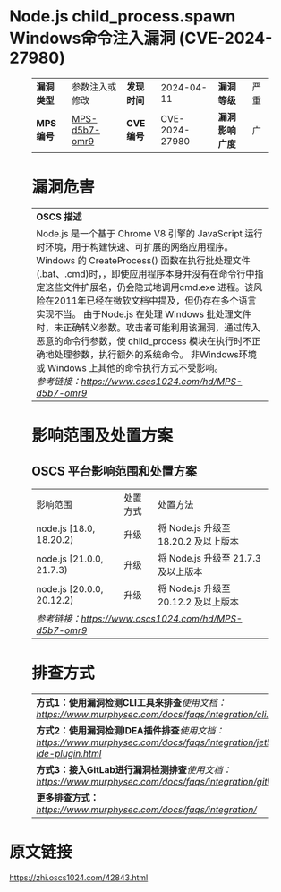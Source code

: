 # Node.js child_process.spawn Windows命令注入漏洞 (CVE-2024-27980)
<figure class="wp-block-table">
    <table>
        <tbody>
        <tr>
            <td><strong>漏洞类型</strong></td>
            <td>参数注入或修改</td>
            <td><strong>发现时间</strong></td>
            <td>2024-04-11</td>
            <td><strong>漏洞等级</strong></td>
            <td>严重</td>
        </tr>
        <tr>
            <td><strong>MPS编号</strong></td>
            <td><a href="https://www.oscs1024.com/hd/MPS-d5b7-omr9">MPS-d5b7-omr9</a></td>
            <td><strong>CVE编号</strong></td>
            <td>CVE-2024-27980</td>
            <td><strong>漏洞影响广度</strong></td>
            <td>广</td>
        </tr>
        </tbody>
    </table>
</figure>


<figure class="wp-block-table">
    <h1 class="wp-block-heading">漏洞危害</h1>
    <table>
        <tbody>
        <tr>
            <td><strong>OSCS 描述</strong></td>
        </tr>
        <tr>
            <td>Node.js 是一个基于 Chrome V8 引擎的 JavaScript 运行时环境，用于构建快速、可扩展的网络应用程序。
Windows 的 CreateProcess() 函数在执行批处理文件(.bat、.cmd)时，，即使应用程序本身并没有在命令行中指定这些文件扩展名，仍会隐式地调用cmd.exe 进程。该风险在2011年已经在微软文档中提及，但仍存在多个语言实现不当。
由于Node.js 在处理 Windows 批处理文件时，未正确转义参数。攻击者可能利用该漏洞，通过传入恶意的命令行参数，使 child_process 模块在执行时不正确地处理参数，执行额外的系统命令。
非Windows环境或 Windows 上其他的命令执行方式不受影响。<br><em>参考链接：<a
                    href="https://www.oscs1024.com/hd/MPS-d5b7-omr9">https://www.oscs1024.com/hd/MPS-d5b7-omr9</a></em>
            </td>
        </tr>
        </tbody>
    </table>
</figure>


<figure class="wp-block-table alignleft">
    <h1 class="wp-block-heading">影响范围及处置方案</h1>
    <h2 class="wp-block-heading"><strong>OSCS</strong> <strong>平台影响范围和处置方案</strong></h2>
    <table>
        <tbody>
        <tr>
            <td>影响范围</td>
            <td>处置方式</td>
            <td>处置方法</td>
        </tr>
        <tr><td rowspan="1">node.js [18.0, 18.20.2)</td><td>升级</td><td>将 Node.js 升级至 18.20.2 及以上版本</td></tr><tr><td rowspan="1">node.js [21.0.0, 21.7.3)</td><td>升级</td><td>将 Node.js 升级至 21.7.3 及以上版本</td></tr><tr><td rowspan="1">node.js [20.0.0, 20.12.2)</td><td>升级</td><td>将 Node.js 升级至 20.12.2 及以上版本</td></tr>
        <tr>
            <td colspan="3"><em>参考链接：</em><em><a
                    href="https://www.oscs1024.com/hd/MPS-d5b7-omr9">https://www.oscs1024.com/hd/MPS-d5b7-omr9</a></em></td>
        </tr>
        </tbody>
    </table>
</figure>


<figure class="wp-block-table">
    <h1 class="wp-block-heading">排查方式</h1>
    <table>
        <tbody>
        <tr>
            <td><strong>方式1：使用漏洞检测CLI工具来排查</strong><em>使用文档：<a
                    href="https://www.murphysec.com/docs/faqs/integration/cli.html">https://www.murphysec.com/docs/faqs/integration/cli.html</a></em>
            </td>
        </tr>
        <tr>
            <td><strong>方式2：使用漏洞检测IDEA插件排查</strong><em>使用文档：<a
                    href="https://www.murphysec.com/docs/faqs/integration/jetbrains-ide-plugin.html">https://www.murphysec.com/docs/faqs/integration/jetbrains-ide-plugin.html</a></em>
            </td>
        </tr>
        <tr>
            <td><strong>方式3：接入GitLab进行漏洞检测排查</strong><em>使用文档：<a
                    href="https://www.murphysec.com/docs/faqs/integration/gitlab.html">https://www.murphysec.com/docs/faqs/integration/gitlab.html</a></em>
            </td>
        </tr>
        <tr>
            <td><strong>更多排查方式：</strong><em><a
                    href="https://www.murphysec.com/docs/faqs/integration/">https://www.murphysec.com/docs/faqs/integration/</a></em>
            </td>
        </tr>
        </tbody>
    </table>
</figure>
<h1>原文链接</h1>
<p><a href="https://zhi.oscs1024.com/42843.html">https://zhi.oscs1024.com/42843.html</a></p>